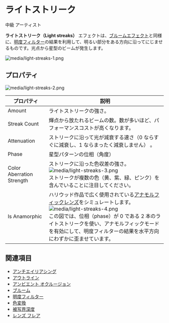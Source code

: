 # ライトストリーク
<!--
# Light streaks
-->

<span class="label label-doc-level">中級</span>
<span class="label label-doc-audience">アーティスト</span>
<!--
<span class="label label-doc-level">Intermediate</span>
<span class="label label-doc-audience">Artist</span>
-->

**ライトストリーク（Light streaks）** エフェクトは、[ブルームエフェクト](bloom.md)と同様に、[明度フィルター](bright-filter.md)の結果を利用して、明るい部分をある方向に沿ってにじませるものです。光点から星型のビームが発生します。
<!--
Similar to the [bloom effect](bloom.md), the **light streak** effect uses the result of the [bright filter](bright-filter.md) to make the bright areas bleed along a direction. It creates star-pattern beams from the light point.
-->

![media/light-streaks-1.png](media/light-streaks-1.png) 

## プロパティ
<!--
## Properties
-->

![media/light-streaks-2.png](media/light-streaks-2.png) 

| プロパティ                 | 説明
| ------------------------- | ---------------- 
| Amount                    | ライトストリークの強さ。
| Streak Count              | 輝点から放たれるビームの数。数が多いほど、パフォーマンスコストが高くなります。
| Attenuation               | ストリークに沿って光が減衰する速さ（0 ならすぐに減衰し、1 ならまったく減衰しません） 。
| Phase                     | 星型パターンの位相（角度）
| Color Aberration Strength | ストリークに沿った色収差の強さ。<br>![media/light-streaks-3.png](media/light-streaks-3.png) <br>ストリークが複数の色（黄、紫、緑、ピンク）を含んでいることに注目してください。
| Is Anamorphic             | ハリウッド作品で広く使用されている[アナモルフィックレンズ](https://ja.wikipedia.org/wiki/%E3%82%A2%E3%83%8A%E3%83%A2%E3%83%AB%E3%83%95%E3%82%A3%E3%83%83%E3%82%AF%E3%83%AC%E3%83%B3%E3%82%BA)をシミュレートします。<br>![media/light-streaks-4.png](media/light-streaks-4.png) <br> この図では、位相（phase）が 0 である 2 本のライトストリークを使い、アナモルフィックモードを有効にして、明度フィルターの結果を水平方向にわずかに歪ませています。

<!--
| Property                  | Description   
| ------------------------- | ---------------- 
| Amount                    | Strength of the light streak
| Streak Count              | Number of beams emitted by a bright point. The more streaks, the higher the performance cost.
| Attenuation               | How fast the light attenuates along a streak (0 for immediate attenuation, 1 for no attenuation)  
| Phase                     | Phase (angle) of the star-like pattern
| Color Aberration Strength | Strength of the color aberration along the streaks. <br>![media/light-streaks-3.png](media/light-streaks-3.png) <br>Notice the streaks involve multiple colors (yellow, purple, green, pink).                                        
| Is Anamorphic             | Simulates the behavior of anamorphic lenses, widely used in Hollywood productions. <br>![media/light-streaks-4.png](media/light-streaks-4.png) <br> The effect above is achieved by using two light streaks with a phase of 0, enabling anamorphic mode, and slightly distorting the bright pass result horizontally.                                                                         
-->

## 関連項目
<!--
## See also
-->

* [アンチエイリアシング](anti-aliasing.md)
* [アウトライン](outline.md)
* [アンビエント オクルージョン](ambient-occlusion.md)
* [ブルーム](bloom.md)
* [明度フィルター](bright-filter.md)
* [色変換](color-transforms/index.md)
* [被写界深度](depth-of-field.md)
* [レンズ フレア](lens-flare.md)

<!--
* [Anti-aliasing](anti-aliasing.md)
* [Outline](outline.md)
* [Ambient occlusion](ambient-occlusion.md)
* [Bloom](bloom.md)
* [Bright filter](bright-filter.md)
* [Color transforms](color-transforms/index.md)
* [Depth of field](depth-of-field.md)
* [Lens flare](lens-flare.md)
-->

